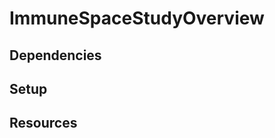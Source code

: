 # ImmuneSpaceStudyOverview

<!-- _summary of the purpose of the module and how it works_ -->

## Dependencies 

<!-- _list any dependencies on other modules or repos_ -->

## Setup 

<!-- Instructions for getting module working on the server -->

## Resources

<!-- _Links to any helpful resources like LabKey or Notion documentation or external sources used when developing this module_ -->

